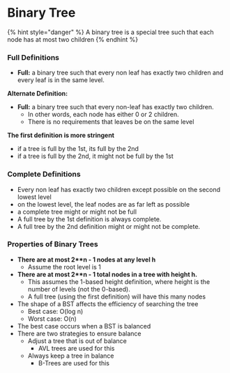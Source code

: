 # Binary Tree

{% hint style="danger" %}
A binary tree is a special tree such that each node has at most two children
{% endhint %}

### Full Definitions

* **Full:** a binary tree such that every non leaf has exactly two children and every leaf is in the same level.

**Alternate Definition:**

* **Full:** a binary tree such that every non-leaf has exactly two children.
  * In other words, each node has either 0 or 2 children.
  * There is no requirements that leaves be on the same level

**The first definition is more stringent**

* if a tree is full by the 1st, its full by the 2nd
* if a tree is full by the 2nd, it might not be full by the 1st

### Complete Definitions

* Every non leaf has exactly two children except possible on the second lowest level
* on the lowest level, the leaf nodes are as far left as possible
* a complete tree might or might not be full
* A full tree by the 1st definition is always complete.
* A full tree by the 2nd definition might or might not be complete.

### Properties of Binary Trees&#x20;

* **There are at most 2\*\*n - 1 nodes at any level h**
  * Assume the root level is 1
* **There are at most 2\*\*n - 1 total nodes in a tree with height h.**
  * This assumes the 1-based height definition, where height is the number of levels (not the 0-based).
  * A full tree (using the first definition) will have this many nodes
* The shape of a BST affects the efficiency of searching the tree
  * Best case: O(log n)
  * Worst case: O(n)
* The best case occurs when a BST is balanced
* There are two strategies to ensure balance
  * Adjust a tree that is out of balance
    * AVL trees are used for this
  * Always keep a tree in balance
    * B-Trees are used for this&#x20;
